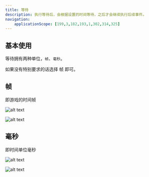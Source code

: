 ```yaml
---
title: 等待
description: 执行等待后，会根据设置的时间等待，之后才会继续执行后续事件。
navigation:
    applicationScope: [199,3,182,193,1,302,314,325]
---
```


## 基本使用

等待拥有两种单位，`帧`、`毫秒`。

如果没有特别要求的话选择 帧 即可。

## 帧

即游戏的时间帧

![alt text](https://assbak.gcw.wiki/gcw/image/zh_hans/commands/logic/wait/image.png)

![alt text](https://assbak.gcw.wiki/gcw/image/zh_hans/commands/logic/wait/image-1.png)

## 毫秒

即时间单位毫秒

![alt text](https://assbak.gcw.wiki/gcw/image/zh_hans/commands/logic/wait/image-2.png)

![alt text](https://assbak.gcw.wiki/gcw/image/zh_hans/commands/logic/wait/image-3.png)
